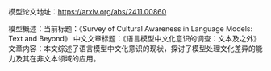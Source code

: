 模型论文地址：https://arxiv.org/abs/2411.00860

模型概述：当前标题：《Survey of Cultural Awareness in Language Models: Text and Beyond》
中文文章标题：《语言模型中文化意识的调查：文本及之外》
文章内容：本文综述了语言模型中文化意识的现状，探讨了模型处理文化差异的能力及其在非文本领域的应用。
